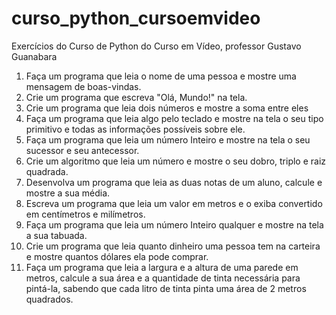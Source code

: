 # curso_python_cursoemvideo
 Exercícios do Curso de Python do Curso em Vídeo, professor Gustavo Guanabara

 1. Faça um programa que leia o nome de uma pessoa e mostre uma mensagem de boas-vindas.
 2. Crie um programa que escreva "Olá, Mundo!" na tela.
 3. Crie um programa que leia dois números e mostre a soma entre eles
 4. Faça um programa que leia algo pelo teclado e mostre na tela o seu tipo primitivo e todas as informações possíveis sobre ele.
 5. Faça um programa que leia um número Inteiro e mostre na tela o seu sucessor e seu antecessor.
 6. Crie um algoritmo que leia um número e mostre o seu dobro, triplo e raiz quadrada.
 7. Desenvolva um programa que leia as duas notas de um aluno, calcule e mostre a sua média.
 8. Escreva um programa que leia um valor em metros e o exiba convertido em centímetros e milímetros.
 9. Faça um programa que leia um número Inteiro qualquer e mostre na tela a sua tabuada.
 10. Crie um programa que leia quanto dinheiro uma pessoa tem na carteira e mostre quantos dólares ela pode comprar.
 11. Faça um programa que leia a largura e a altura de uma parede em metros, calcule a sua área e a quantidade de tinta necessária para pintá-la, sabendo que cada litro de tinta pinta uma área de 2 metros quadrados.
